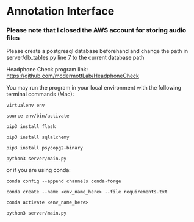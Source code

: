 # Annotation Interface

### Please note that I closed the AWS account for storing audio files

Please create a postgresql database beforehand and change the path in server/db_tables.py line 7 to the current database path

Headphone Check program link: https://github.com/mcdermottLab/HeadphoneCheck

You may run the program in your local environment with the following terminal commands (Mac):

```
virtualenv env

source env/bin/activate

pip3 install flask

pip3 install sqlalchemy

pip3 install psycopg2-binary

python3 server/main.py
```
or if you are using conda:

```
conda config --append channels conda-forge

conda create --name <env_name_here> --file requirements.txt

conda activate <env_name_here>

python3 server/main.py
```
